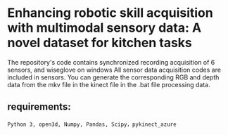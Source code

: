 # Enhancing robotic skill acquisition with multimodal sensory data: A novel dataset for kitchen tasks
The repository's code contains synchronized recording acquisition of 6 sensors, and wiseglove on windows
All sensor data acquisition codes are included in sensors.
You can generate the corresponding RGB and depth data from the mkv file in the kinect file in the .bat file processing data.

## **requirements:**

    Python 3, open3d, Numpy, Pandas, Scipy，pykinect_azure
